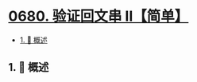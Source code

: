 # [0680. 验证回文串 II【简单】](https://github.com/Tdahuyou/TNotes.leetcode/tree/main/notes/0680.%20%E9%AA%8C%E8%AF%81%E5%9B%9E%E6%96%87%E4%B8%B2%20II%E3%80%90%E7%AE%80%E5%8D%95%E3%80%91)

<!-- region:toc -->

- [1. 📝 概述](#1--概述)

<!-- endregion:toc -->

## 1. 📝 概述
